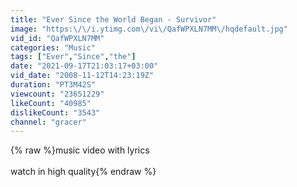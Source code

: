 ```yaml
---
title: "Ever Since the World Began - Survivor"
image: "https:\/\/i.ytimg.com\/vi\/QafWPXLN7MM\/hqdefault.jpg"
vid_id: "QafWPXLN7MM"
categories: "Music"
tags: ["Ever","Since","the"]
date: "2021-09-17T21:03:17+03:00"
vid_date: "2008-11-12T14:23:19Z"
duration: "PT3M42S"
viewcount: "23651229"
likeCount: "40985"
dislikeCount: "3543"
channel: "gracer"
---
```

{% raw %}music video with lyrics<br /><br />watch in high quality{% endraw %}
